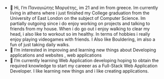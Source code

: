 - 👋 Hi, I’m Παναγιώτης Μαργέτης,  im 21 and im from greece. Im currently living in athens where i just finished my College graduation from the University of East London on the subject of Computer Science. Im partially outgoing since i do enjoy working on projects and talking to friends from my house. When i do go out i enjoy walking to clear
my head, i also like to workout so im healthy.  In terms of hobbies i really enjoy playing videogames with friends.   I Also like Bouldering,  im also a fun of just taking daily walks.
- 👀 I’m interested in improving and learning new things about Developing applications and websites , web applications
- 🌱 I’m currently learning Web Application developing hoping to obtain the required knowledge to start my careeer as a Full-Stack Web Application Developer.   I like learning new things and i like creating applications.

<!---
PanosMargeths/PanosMargeths is a ✨ special ✨ repository because its `README.md` (this file) appears on your GitHub profile.
You can click the Preview link to take a look at your changes.
--->
